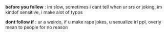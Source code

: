 ##

**before you follow** : im slow, sometimes i cant tell when ur srs or joking, im kindof sensitive, i make alot of typos

**dont follow if** : ur a weirdo, if u make rape jokes, u sexualize irl ppl, overly mean to people for no reason
